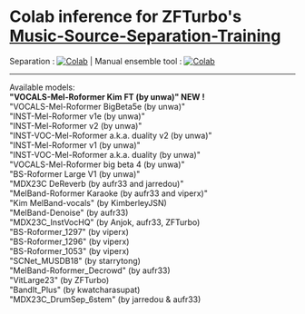 # Colab inference for ZFTurbo's [Music-Source-Separation-Training](https://github.com/ZFTurbo/Music-Source-Separation-Training/)

Separation : [![Colab](https://colab.research.google.com/assets/colab-badge.svg)](https://colab.research.google.com/github/jarredou/Music-Source-Separation-Training-Colab-Inference/blob/main/Music_Source_Separation_Training_(Colab_Inference).ipynb) | Manual ensemble tool : [![Colab](https://colab.research.google.com/assets/colab-badge.svg)](https://colab.research.google.com/github/jarredou/Music-Source-Separation-Training-Colab-Inference/blob/main/Manual_Ensemble_Colab.ipynb)  
<hr>  
Available models:<br> 
<b>"VOCALS-Mel-Roformer Kim FT (by unwa)" NEW !</b><br>
"VOCALS-Mel-Roformer BigBeta5e (by unwa)"<br>
"INST-Mel-Roformer v1e (by unwa)"<br>
"INST-Mel-Roformer v2 (by unwa)"<br>
"INST-VOC-Mel-Roformer a.k.a. duality v2 (by unwa)"<br>
"INST-Mel-Roformer v1 (by unwa)"<br>
"INST-VOC-Mel-Roformer a.k.a. duality (by unwa)"<br>
"VOCALS-Mel-Roformer big beta 4 (by unwa)"<br>
"BS-Roformer Large V1 (by unwa)"<br>
"MDX23C DeReverb (by aufr33 and jarredou)"<br>
"MelBand-Roformer Karaoke (by aufr33 and viperx)"<br>
"Kim MelBand-vocals" (by KimberleyJSN)<br>
"MelBand-Denoise" (by aufr33)<br>
"MDX23C_InstVocHQ" (by Anjok, aufr33, ZFTurbo)<br> 
"BS-Roformer_1297" (by viperx)<br>
"BS-Roformer_1296" (by viperx)<br>
"BS-Roformer_1053" (by viperx)<br>
"SCNet_MUSDB18" (by starrytong)<br>
"MelBand-Roformer_Decrowd" (by aufr33)<br>
"VitLarge23" (by ZFTurbo)<br>
"BandIt_Plus" (by kwatcharasupat)<br>
"MDX23C_DrumSep_6stem" (by jarredou & aufr33)<br>
